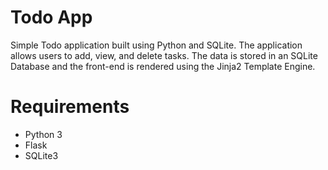# Todo App

Simple Todo application built using Python and SQLite. The application allows users to add, view, and delete tasks. The data is stored in an SQLite Database and the front-end is rendered using the Jinja2 Template Engine.

# Requirements
- Python 3
- Flask
- SQLite3
